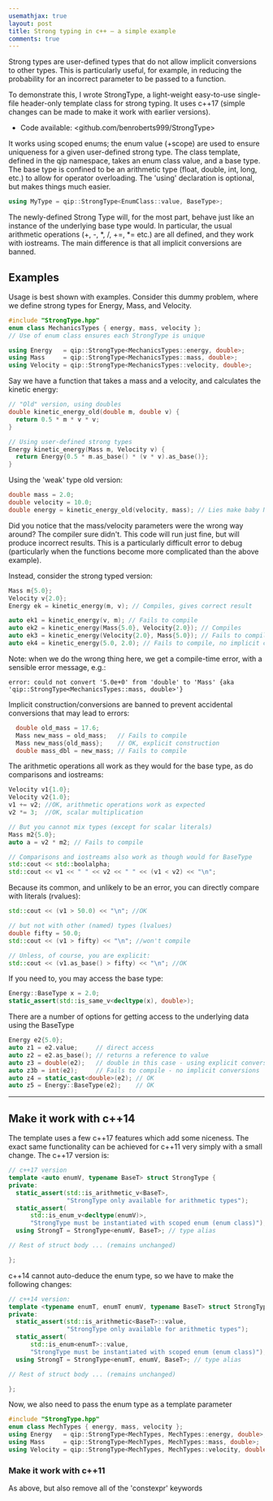 ```yaml
---
usemathjax: true
layout: post
title: Strong typing in c++ — a simple example
comments: true
---
```


Strong types are user-defined types that do not allow implicit conversions to other types. This is particularly useful, for example, in reducing the probability for an incorrect parameter to be passed to a function.

To demonstrate this, I wrote StrongType, a light-weight easy-to-use single-file header-only template class for strong typing. It uses c++17 (simple changes can be made to make it work with earlier versions).

 * Code available: <github.com/benroberts999/StrongType>

It works using scoped enums; the enum value (+scope) are used to ensure uniqueness for a given user-defined strong type.
The class template, defined in the qip namespace, takes an enum class value, and a base type.
The base type is confined to be an arithmetic type (float, double, int, long, etc.) to allow for operator overloading.
The 'using' declaration is optional, but makes things much easier.

```cpp
using MyType = qip::StrongType<EnumClass::value, BaseType>;
```

The newly-defined Strong Type will, for the most part, behave just like an instance of the underlying base type would.
In particular, the usual arithmetic operations (+, -, \*, /, +=, \*= etc.) are all defined, and they work with iostreams.
The main difference is that all implicit conversions are banned.

## Examples

Usage is best shown with examples. Consider this dummy problem, where we define strong types for Energy, Mass, and Velocity.

```cpp
#include "StrongType.hpp"
enum class MechanicsTypes { energy, mass, velocity };
// Use of enum class ensures each StrongType is unique

using Energy   = qip::StrongType<MechanicsTypes::energy, double>;
using Mass     = qip::StrongType<MechanicsTypes::mass, double>;
using Velocity = qip::StrongType<MechanicsTypes::velocity, double>;
```

Say we have a function that takes a mass and a velocity, and calculates the kinetic energy:
```cpp
// "Old" version, using doubles
double kinetic_energy_old(double m, double v) {
  return 0.5 * m * v * v;
}

// Using user-defined strong types
Energy kinetic_energy(Mass m, Velocity v) {
  return Energy{0.5 * m.as_base() * (v * v).as_base()};
}
```

Using the 'weak' type old version:
```cpp
double mass = 2.0;
double velocity = 10.0;
double energy = kinetic_energy_old(velocity, mass); // Lies make baby Newton cry
```
Did you notice that the mass/velocity parameters were the wrong way around? The compiler sure didn't. This code will run just fine, but will produce incorrect results. This is a particularly difficult error to debug (particularly when the functions become more complicated than the above example).

Instead, consider the strong typed version:
```cpp
Mass m{5.0};
Velocity v{2.0};
Energy ek = kinetic_energy(m, v); // Compiles, gives correct result

auto ek1 = kinetic_energy(v, m); // Fails to compile
auto ek2 = kinetic_energy(Mass{5.0}, Velocity{2.0}); // Compiles
auto ek3 = kinetic_energy(Velocity{2.0}, Mass{5.0}); // Fails to compile
auto ek4 = kinetic_energy(5.0, 2.0); // Fails to compile, no implicit conversion
```
Note: when we do the wrong thing here, we get a compile-time error, with a sensible error message, e.g.:
```
error: could not convert '5.0e+0' from 'double' to 'Mass' {aka 'qip::StrongType<MechanicsTypes::mass, double>'}
```

Implicit construction/conversions are banned to prevent accidental conversions that may lead to errors:
```cpp
  double old_mass = 17.6;
  Mass new_mass = old_mass;   // Fails to compile
  Mass new_mass{old_mass};    // OK, explicit construction
  double mass_dbl = new_mass; // Fails to compile
```

The arithmetic operations all work as they would for the base type, as do comparisons and iostreams:
```cpp
Velocity v1{1.0};
Velocity v2{1.0};
v1 += v2; //OK, arithmetic operations work as expected
v2 *= 3;  //OK, scalar multiplication

// But you cannot mix types (except for scalar literals)
Mass m2{5.0};
auto a = v2 * m2; // Fails to compile

// Comparisons and iostreams also work as though would for BaseType
std::cout << std::boolalpha;
std::cout << v1 << " " << v2 << " " << (v1 < v2) << "\n";
```

Because its common, and unlikely to be an error, you can directly compare with literals (rvalues):
```cpp
std::cout << (v1 > 50.0) << "\n"; //OK

// but not with other (named) types (lvalues)
double fifty = 50.0;
std::cout << (v1 > fifty) << "\n"; //won't compile

// Unless, of course, you are explicit:
std::cout << (v1.as_base() > fifty) << "\n"; //OK
```

If you need to, you may access the base type:
```cpp
Energy::BaseType x = 2.0;
static_assert(std::is_same_v<decltype(x), double>);
```

There are a number of options for getting access to the underlying data using the BaseType
```cpp
Energy e2{5.0};
auto z1 = e2.value;     // direct access
auto z2 = e2.as_base(); // returns a reference to value
auto z3 = double(e2);   // double in this case - using explicit conversion
auto z3b = int(e2);     // Fails to compile - no implicit conversions
auto z4 = static_cast<double>(e2); // OK
auto z5 = Energy::BaseType(e2);    // OK
```

--------------------------------------------------------------------------------

## Make it work with c++14

The template uses a few c++17 features which add some niceness. The exact same functionality can be achieved for c++11 very simply with a small change.
The c++17 version is:

```cpp
// c++17 version
template <auto enumV, typename BaseT> struct StrongType {
private:
  static_assert(std::is_arithmetic_v<BaseT>,
                "StrongType only available for arithmetic types");
  static_assert(
      std::is_enum_v<decltype(enumV)>,
      "StrongType must be instantiated with scoped enum (enum class)");
  using StrongT = StrongType<enumV, BaseT>; // type alias

// Rest of struct body ... (remains unchanged)

};
```
c++14 cannot auto-deduce the enum type, so we have to make the following changes:
```cpp
// c++14 version:
template <typename enumT, enumT enumV, typename BaseT> struct StrongType {
private:
  static_assert(std::is_arithmetic<BaseT>::value,
                "StrongType only available for arithmetic types");
  static_assert(
      std::is_enum<enumT>::value,
      "StrongType must be instantiated with scoped enum (enum class)");
  using StrongT = StrongType<enumT, enumV, BaseT>; // type alias

// Rest of struct body ... (remains unchanged)

};
```

Now, we also need to pass the enum type as a template parameter
```cpp
#include "StrongType.hpp"
enum class MechTypes { energy, mass, velocity };
using Energy   = qip::StrongType<MechTypes, MechTypes::energy, double>;
using Mass     = qip::StrongType<MechTypes, MechTypes::mass, double>;
using Velocity = qip::StrongType<MechTypes, MechTypes::velocity, double>;
```

### Make it work with c++11

As above, but also remove all of the 'constexpr' keywords
